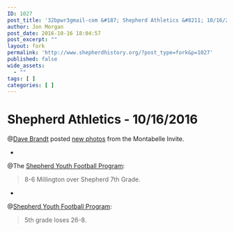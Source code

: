 ```yaml
---
ID: 1027
post_title: '32bpwr3gmail-com &#187; Shepherd Athletics &#8211; 10/16/2016'
author: Jon Morgan
post_date: 2016-10-16 18:04:57
post_excerpt: ""
layout: fork
permalink: 'http://www.shepherdhistory.org/?post_type=fork&p=1027'
published: false
wide_assets:
  - ""
tags: [ ]
categories: [ ]
---
```

<h1>Shepherd Athletics - 10/16/2016</h1>

@<a href="http://www.shepherdhistory.org/business-directory/name/dave-brandt/">Dave Brandt</a> posted <a href="https://www.facebook.com/media/set/?set=a.10157558604055514.1073742023.760045513&amp;type=3">new photos</a> from the Montabelle Invite.

-

@The <a href="http://www.shepherdhistory.org/business-directory/name/shepherd-youth-football-program/">Shepherd Youth Football Program</a>:

<blockquote>
  8-6 Millington over Shepherd 7th Grade.
</blockquote>

-

@<a href="http://www.shepherdhistory.org/business-directory/name/shepherd-youth-football-program/">Shepherd Youth Football Program</a>:

<blockquote>
  5th grade loses 26-8.
</blockquote>